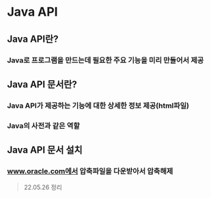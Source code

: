 # Java API

## Java API란?
### Java로 프로그램을 만드는데 필요한 주요 기능을 미리 만들어서 제공

## Java API 문서란?
### Java API가 제공하는 기능에 대한 상세한 정보 제공(html파일)
### Java의 사전과 같은 역할

## Java API 문서 설치
### www.oracle.com에서 압축파일을 다운받아서 압축해제

> 22.05.26 정리

